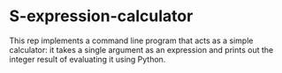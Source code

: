 # S-expression-calculator

This rep implements a command line program that acts as a simple calculator: it takes a single argument as an expression and prints out the integer result of evaluating it using Python.



